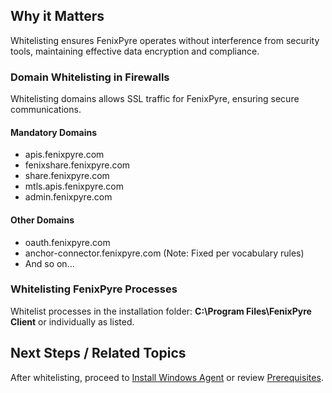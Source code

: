 
## Why it Matters
Whitelisting ensures FenixPyre operates without interference from security tools, maintaining effective data encryption and compliance.

### Domain Whitelisting in Firewalls

Whitelisting domains allows SSL traffic for FenixPyre, ensuring secure communications.

#### Mandatory Domains

* apis.fenixpyre.com
* fenixshare.fenixpyre.com
* share.fenixpyre.com
* mtls.apis.fenixpyre.com
* admin.fenixpyre.com

#### Other Domains

* oauth.fenixpyre.com
* anchor-connector.fenixpyre.com  (Note: Fixed per vocabulary rules)
* And so on...

### Whitelisting FenixPyre Processes

Whitelist processes in the installation folder: **C:\Program Files\FenixPyre Client** or individually as listed.

## Next Steps / Related Topics
After whitelisting, proceed to [Install Windows Agent](/03-setup-&-installation/install-windows-agent) or review [Prerequisites](/03-setup-&-installation/prerequisites).